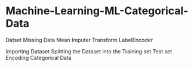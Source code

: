# Machine-Learning-ML-Categorical-Data
Datset
Missing Data
Mean
Imputer
Transform
LabelEncoder

Importing Dataset
Splitting the Dataset into the Training set 
Test set
Encoding Categorical Data
